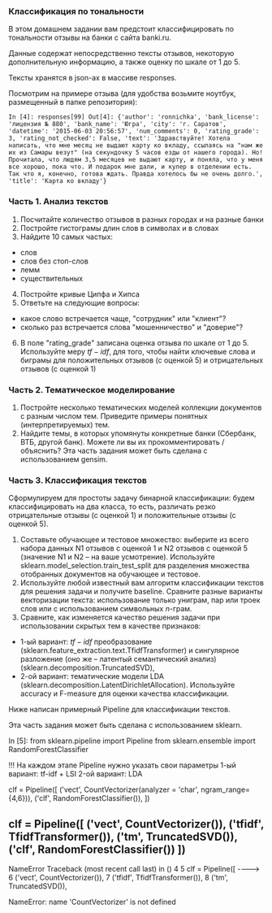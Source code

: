 ### Классификация по тональности
В этом домашнем задании вам предстоит классифицировать по тональности отзывы на банки с сайта banki.ru.

Данные содержат непосредственно тексты отзывов, некоторую дополнительную информацию, а также оценку по шкале от 1 до 5.

Тексты хранятся в json-ах в массиве responses.

Посмотрим на примере отзыва (для удобства возьмите ноутбук, размещенный в папке репозитория):

`In [4]: responses[99]
Out[4]: {'author': 'ronnichka',
 'bank_license': 'лицензия № 880',
 'bank_name': 'Югра',
 'city': 'г. Саратов',
 'datetime': '2015-06-03 20:56:57',
 'num_comments': 0,
 'rating_grade': 3,
 'rating_not_checked': False,
 'text': 'Здравствуйте! Хотела написать, что мне месяц не выдают карту ко вкладу, ссылаясь на "нам же их из Самары везут" (на секундочку 5 часов езды от нашего города). Но! Прочитала, что людям 3,5 месяцев не выдают карту, и поняла, что у меня все хорошо, пока что. И подарок мне дали, и кулер в отделении есть. Так что я, конечно, готова ждать. Правда хотелось бы не очень долго.',
 'title': 'Карта ко вкладу'}`


### Часть 1. Анализ текстов
1. Посчитайте количество отзывов в разных городах и на разные банки
2. Постройте гистограмы длин слов в символах и в словах
3. Найдите 10 самых частых:
- слов
- слов без стоп-слов
- лемм
- существительных

4. Постройте кривые Ципфа и Хипса
5. Ответьте на следующие вопросы:
- какое слово встречается чаще, "сотрудник" или "клиент"?
- сколько раз встречается слова "мошенничество" и "доверие"?

6. В поле "rating_grade" записана оценка отзыва по шкале от 1 до 5. Используйте меру $tf-idf$, для того, чтобы найти ключевые слова и биграмы для положительных отзывов (с оценкой 5) и отрицательных отзывов (с оценкой 1)

### Часть 2. Тематическое моделирование
1. Постройте несколько тематических моделей коллекции документов с разным числом тем. Приведите примеры понятных (интерпретируемых) тем.
2. Найдите темы, в которых упомянуты конкретные банки (Сбербанк, ВТБ, другой банк). Можете ли вы их прокомментировать / объяснить?
Эта часть задания может быть сделана с использованием gensim.

### Часть 3. Классификация текстов
Сформулируем для простоты задачу бинарной классификации: будем классифицировать на два класса, то есть, различать резко отрицательные отзывы (с оценкой 1) и положительные отзывы (с оценкой 5).

1. Составьте обучающее и тестовое множество: выберите из всего набора данных N1 отзывов с оценкой 1 и N2 отзывов с оценкой 5 (значение N1 и N2 – на ваше усмотрение). Используйте sklearn.model_selection.train_test_split для разделения множества отобранных документов на обучающее и тестовое.
2. Используйте любой известный вам алгоритм классификации текстов для решения задачи и получите baseline. Сравните разные варианты векторизации текста: использование только униграм, пар или троек слов или с использованием символьных $n$-грам.
3. Сравните, как изменяется качество решения задачи при использовании скрытых тем в качестве признаков:
- 1-ый вариант: $tf-idf$ преобразование (sklearn.feature_extraction.text.TfidfTransformer) и сингулярное разложение (оно же – латентый семантический анализ) (sklearn.decomposition.TruncatedSVD),
- 2-ой вариант: тематические модели LDA (sklearn.decomposition.LatentDirichletAllocation).
Используйте accuracy и F-measure для оценки качества классификации.

Ниже написан примерный Pipeline для классификации текстов.

Эта часть задания может быть сделана с использованием sklearn.

In [5]: from sklearn.pipeline import Pipeline
from sklearn.ensemble import RandomForestClassifier

!!! На каждом этапе Pipeline нужно указать свои параметры
1-ый вариант: tf-idf + LSI
2-ой вариант: LDA

clf = Pipeline([
    ('vect', CountVectorizer(analyzer = 'char', ngram_range={4,6})),
    ('clf', RandomForestClassifier()),
])

clf = Pipeline([ 
    ('vect', CountVectorizer()), 
    ('tfidf', TfidfTransformer()), 
    ('tm', TruncatedSVD()), 
    ('clf', RandomForestClassifier())
])
---------------------------------------------------------------------------
NameError                                 Traceback (most recent call last)
<ipython-input-5-77be54944135> in <module>()
      4 
      5 clf = Pipeline([ 
----> 6     ('vect', CountVectorizer()),
      7     ('tfidf', TfidfTransformer()),
      8     ('tm', TruncatedSVD()),

NameError: name 'CountVectorizer' is not defined
